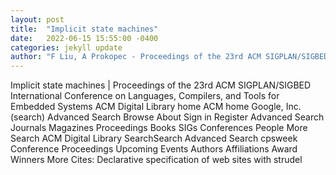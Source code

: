 ```yaml
---
layout: post
title:  "Implicit state machines"
date:   2022-06-15 15:55:00 -0400
categories: jekyll update
author: "F Liu, A Prokopec - Proceedings of the 23rd ACM SIGPLAN/SIGBED , 2022"
---
```

Implicit state machines | Proceedings of the 23rd ACM SIGPLAN/SIGBED International   Conference on Languages, Compilers, and Tools for Embedded Systems ACM Digital   Library home ACM home Google, Inc. (search) Advanced Search Browse About Sign in   Register Advanced Search Journals Magazines Proceedings Books SIGs Conferences   People More Search ACM Digital Library SearchSearch Advanced Search cpsweek   Conference Proceedings Upcoming Events Authors Affiliations Award Winners More  Cites: Declarative specification of web sites with strudel